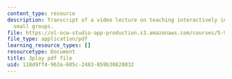 ```yaml
---
content_type: resource
description: Transcript of a video lecture on teaching interactively in large and
  small groups.
file: https://ol-ocw-studio-app-production.s3.amazonaws.com/courses/5-95j-teaching-college-level-science-and-engineering-spring-2009/118d9ff4963a605c2483059b30828832_5uTd3WzQulo.pdf
file_type: application/pdf
learning_resource_types: []
resourcetype: Document
title: 3play pdf file
uid: 118d9ff4-963a-605c-2483-059b30828832
---
```

